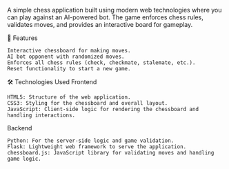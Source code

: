 A simple chess application built using modern web technologies where you can play against an AI-powered bot. The game enforces chess rules, validates moves, and provides an interactive board for gameplay.

🚀 Features

    Interactive chessboard for making moves.
    AI bot opponent with randomized moves.
    Enforces all chess rules (check, checkmate, stalemate, etc.).
    Reset functionality to start a new game.

🛠 Technologies Used
Frontend

    HTML5: Structure of the web application.
    CSS3: Styling for the chessboard and overall layout.
    JavaScript: Client-side logic for rendering the chessboard and handling interactions.

Backend

    Python: For the server-side logic and game validation.
    Flask: Lightweight web framework to serve the application.
    chessboard.js: JavaScript library for validating moves and handling game logic.
